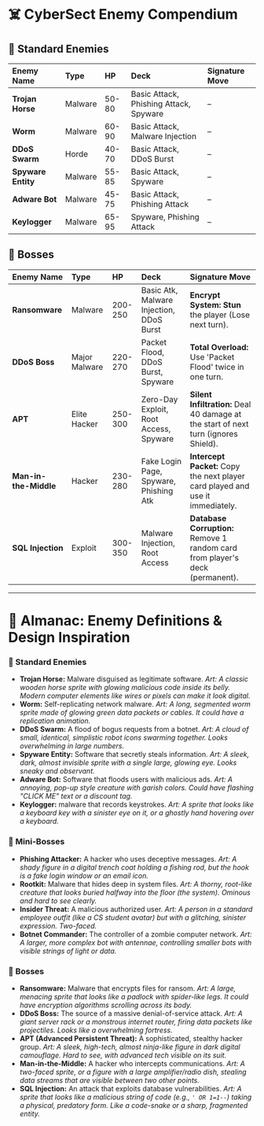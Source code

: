 # ☠️ CyberSect Enemy Compendium

## 🐀 Standard Enemies

| Enemy Name | Type | HP | Deck | Signature Move |
| :--- | :--- | :--- | :--- | :--- |
| **Trojan Horse** | Malware | 50-80 | Basic Attack, Phishing Attack, Spyware | – |
| **Worm** | Malware | 60-90 | Basic Attack, Malware Injection | – |
| **DDoS Swarm** | Horde | 40-70 | Basic Attack, DDoS Burst | – |
| **Spyware Entity** | Malware | 55-85 | Basic Attack, Spyware | – |
| **Adware Bot** | Malware | 45-75 | Basic Attack, Phishing Attack | – |
| **Keylogger** | Malware | 65-95 | Spyware, Phishing Attack | – |

## 👑 Bosses

| Enemy Name | Type | HP | Deck | Signature Move |
| :--- | :--- | :--- | :--- | :--- |
| **Ransomware** | Malware | 200-250 | Basic Atk, Malware Injection, DDoS Burst | **Encrypt System:** **Stun** the player (Lose next turn). |
| **DDoS Boss** | Major Malware | 220-270 | Packet Flood, DDoS Burst, Spyware | **Total Overload:** Use 'Packet Flood' twice in one turn. |
| **APT** | Elite Hacker | 250-300 | Zero-Day Exploit, Root Access, Spyware | **Silent Infiltration:** Deal 40 damage at the start of next turn (ignores Shield). |
| **Man-in-the-Middle** | Hacker | 230-280 | Fake Login Page, Spyware, Phishing Atk | **Intercept Packet:** Copy the next player card played and use it immediately. |
| **SQL Injection** | Exploit | 300-350 | Malware Injection, Root Access | **Database Corruption:** Remove 1 random card from player's deck (permanent). |

---

# 📖 Almanac: Enemy Definitions & Design Inspiration

### 🐀 Standard Enemies
- **Trojan Horse:** Malware disguised as legitimate software. *Art: A classic wooden horse sprite with glowing malicious code inside its belly. Modern computer elements like wires or pixels can make it look digital.*
- **Worm:** Self-replicating network malware. *Art: A long, segmented worm sprite made of glowing green data packets or cables. It could have a replication animation.*
- **DDoS Swarm:** A flood of bogus requests from a botnet. *Art: A cloud of small, identical, simplistic robot icons swarming together. Looks overwhelming in large numbers.*
- **Spyware Entity:** Software that secretly steals information. *Art: A sleek, dark, almost invisible sprite with a single large, glowing eye. Looks sneaky and observant.*
- **Adware Bot:** Software that floods users with malicious ads. *Art: A annoying, pop-up style creature with garish colors. Could have flashing "CLICK ME" text or a discount tag.*
- **Keylogger:** malware that records keystrokes. *Art: A sprite that looks like a keyboard key with a sinister eye on it, or a ghostly hand hovering over a keyboard.*

### 📧 Mini-Bosses
- **Phishing Attacker:** A hacker who uses deceptive messages. *Art: A shady figure in a digital trench coat holding a fishing rod, but the hook is a fake login window or an email icon.*
- **Rootkit:** Malware that hides deep in system files. *Art: A thorny, root-like creature that looks buried halfway into the floor (the system). Ominous and hard to see clearly.*
- **Insider Threat:** A malicious authorized user. *Art: A person in a standard employee outfit (like a CS student avatar) but with a glitching, sinister expression. Two-faced.*
- **Botnet Commander:** The controller of a zombie computer network. *Art: A larger, more complex bot with antennae, controlling smaller bots with visible strings of light or data.*

### 👑 Bosses
- **Ransomware:** Malware that encrypts files for ransom. *Art: A large, menacing sprite that looks like a padlock with spider-like legs. It could have encryption algorithms scrolling across its body.*
- **DDoS Boss:** The source of a massive denial-of-service attack. *Art: A giant server rack or a monstrous internet router, firing data packets like projectiles. Looks like a overwhelming fortress.*
- **APT (Advanced Persistent Threat):** A sophisticated, stealthy hacker group. *Art: A sleek, high-tech, almost ninja-like figure in dark digital camouflage. Hard to see, with advanced tech visible on its suit.*
- **Man-in-the-Middle:** A hacker who intercepts communications. *Art: A two-faced sprite, or a figure with a large amplifier/radio dish, stealing data streams that are visible between two other points.*
- **SQL Injection:** An attack that exploits database vulnerabilities. *Art: A sprite that looks like a malicious string of code (e.g., `' OR 1=1--`) taking a physical, predatory form. Like a code-snake or a sharp, fragmented entity.*
